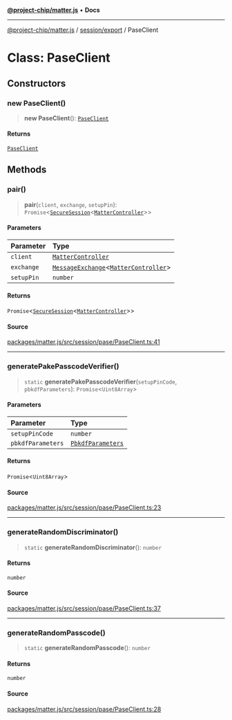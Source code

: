 [**@project-chip/matter.js**](../../../README.md) • **Docs**

***

[@project-chip/matter.js](../../../modules.md) / [session/export](../README.md) / PaseClient

# Class: PaseClient

## Constructors

### new PaseClient()

> **new PaseClient**(): [`PaseClient`](PaseClient.md)

#### Returns

[`PaseClient`](PaseClient.md)

## Methods

### pair()

> **pair**(`client`, `exchange`, `setupPin`): `Promise`\<[`SecureSession`](SecureSession.md)\<[`MatterController`](../../../export/-internal-/classes/MatterController.md)\>\>

#### Parameters

| Parameter | Type |
| :------ | :------ |
| `client` | [`MatterController`](../../../export/-internal-/classes/MatterController.md) |
| `exchange` | [`MessageExchange`](../../../protocol/export/classes/MessageExchange.md)\<[`MatterController`](../../../export/-internal-/classes/MatterController.md)\> |
| `setupPin` | `number` |

#### Returns

`Promise`\<[`SecureSession`](SecureSession.md)\<[`MatterController`](../../../export/-internal-/classes/MatterController.md)\>\>

#### Source

[packages/matter.js/src/session/pase/PaseClient.ts:41](https://github.com/project-chip/matter.js/blob/7a8cbb56b87d4ccf34bec5a9a95ab40a1711324f/packages/matter.js/src/session/pase/PaseClient.ts#L41)

***

### generatePakePasscodeVerifier()

> `static` **generatePakePasscodeVerifier**(`setupPinCode`, `pbkdfParameters`): `Promise`\<`Uint8Array`\>

#### Parameters

| Parameter | Type |
| :------ | :------ |
| `setupPinCode` | `number` |
| `pbkdfParameters` | [`PbkdfParameters`](../../../crypto/export/interfaces/PbkdfParameters.md) |

#### Returns

`Promise`\<`Uint8Array`\>

#### Source

[packages/matter.js/src/session/pase/PaseClient.ts:23](https://github.com/project-chip/matter.js/blob/7a8cbb56b87d4ccf34bec5a9a95ab40a1711324f/packages/matter.js/src/session/pase/PaseClient.ts#L23)

***

### generateRandomDiscriminator()

> `static` **generateRandomDiscriminator**(): `number`

#### Returns

`number`

#### Source

[packages/matter.js/src/session/pase/PaseClient.ts:37](https://github.com/project-chip/matter.js/blob/7a8cbb56b87d4ccf34bec5a9a95ab40a1711324f/packages/matter.js/src/session/pase/PaseClient.ts#L37)

***

### generateRandomPasscode()

> `static` **generateRandomPasscode**(): `number`

#### Returns

`number`

#### Source

[packages/matter.js/src/session/pase/PaseClient.ts:28](https://github.com/project-chip/matter.js/blob/7a8cbb56b87d4ccf34bec5a9a95ab40a1711324f/packages/matter.js/src/session/pase/PaseClient.ts#L28)
